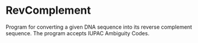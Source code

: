 # RevComplement
Program for converting a given DNA sequence into its reverse complement sequence. The program accepts IUPAC Ambiguity Codes.
